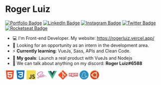 # Roger Luiz

[![Portfolio Badge](https://img.shields.io/badge/Portfolio-%23262626.svg?&style=flat-square&logo=dependabot&logoColor=white)](https://gist.github.com/abantes/94eb77e77ed3edbe4e6ed02b50fe5a12) 
[![LinkedIn Badge](https://img.shields.io/badge/-LinkedIn-blue?style=flat-square&logo=Linkedin&logoColor=white&link=https://www.linkedin.com/in/roger-luiz/)](https://www.linkedin.com/in/roger-luiz/) 
[![Instagram Badge](https://img.shields.io/badge/instagram-%23E4405F.svg?&style=flat-square&logo=instagram&logoColor=white)](https://www.instagram.com/rogerluiz.dev/) 
[![Twitter Badge](https://img.shields.io/badge/-Twitter-1ca0f1?style=flat-square&labelColor=1ca0f1&logo=twitter&logoColor=white&link=https://twitter.com/rogerluizz)](https://twitter.com/rogerluizz) 
[![Rocketseat Badge](https://img.shields.io/badge/-Rocketseat-41356b?style=flat-square&logo=Rocketseat&logoColor=white&link=https://app.rocketseat.com.br/me/rogerluiz)](https://app.rocketseat.com.br/me/rogerluiz)

- :computer: I'm Front-end Developer. My website: https://rogerluiz.vercel.app/
- :eyes: Looking for an opportunity as an intern in the development area.
- :zap: __Currently learning__: VueJs, Sass, APIs and Clean Code.
- :rocket: __My goals__: Launch a real product with VueJs and Nodejs
- :speech_balloon: We can talk about anything on my discord: __Roger Luiz#6588__

<p align="left">
  <img src="images/html5.svg" alt="html" width="30" height="30"/>
  <img src="images/css3.svg" alt="css" width="30" height="30"/>
  <img src="images/javascript.svg" alt="javascript" width="30" height="30"/> 
  <img src="images/sass.svg" alt="sass" width="30" height="30"/>
  <img src="images/vuejs.svg" alt="vue" width="30" height="30"/>
  <img src="images/git.svg" alt="git" width="30" height="30"/>
  <img src="images/npm.svg" alt="npm" width="30" height="30"/>
  <img src="images/yarn.svg" alt="yarn" width="30" height="30"/>
  <img src="images/ubuntu.svg" alt="yarn" width="30" height="30"/>
</p>
